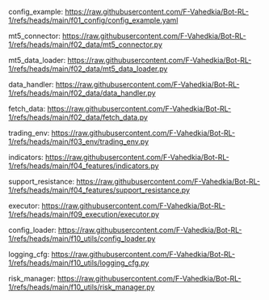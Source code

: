 config_example:
    https://raw.githubusercontent.com/F-Vahedkia/Bot-RL-1/refs/heads/main/f01_config/config_example.yaml

mt5_connector:
    https://raw.githubusercontent.com/F-Vahedkia/Bot-RL-1/refs/heads/main/f02_data/mt5_connector.py

mt5_data_loader:
    https://raw.githubusercontent.com/F-Vahedkia/Bot-RL-1/refs/heads/main/f02_data/mt5_data_loader.py

data_handler:
    https://raw.githubusercontent.com/F-Vahedkia/Bot-RL-1/refs/heads/main/f02_data/data_handler.py

fetch_data:
    https://raw.githubusercontent.com/F-Vahedkia/Bot-RL-1/refs/heads/main/f02_data/fetch_data.py

trading_env:
    https://raw.githubusercontent.com/F-Vahedkia/Bot-RL-1/refs/heads/main/f03_env/trading_env.py

indicators:
    https://raw.githubusercontent.com/F-Vahedkia/Bot-RL-1/refs/heads/main/f04_features/indicators.py

support_resistance:
    https://raw.githubusercontent.com/F-Vahedkia/Bot-RL-1/refs/heads/main/f04_features/support_resistance.py

executor:
    https://raw.githubusercontent.com/F-Vahedkia/Bot-RL-1/refs/heads/main/f09_execution/executor.py

config_loader:
    https://raw.githubusercontent.com/F-Vahedkia/Bot-RL-1/refs/heads/main/f10_utils/config_loader.py
    
logging_cfg:
    https://raw.githubusercontent.com/F-Vahedkia/Bot-RL-1/refs/heads/main/f10_utils/logging_cfg.py

risk_manager:
    https://raw.githubusercontent.com/F-Vahedkia/Bot-RL-1/refs/heads/main/f10_utils/risk_manager.py


    
